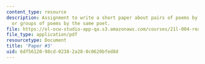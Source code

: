 ```yaml
---
content_type: resource
description: Assignment to write a short paper about pairs of poems by different poets
  or groups of poems by the same poet.
file: https://ol-ocw-studio-app-qa.s3.amazonaws.com/courses/21l-004-reading-poetry-spring-2009/6df5612098cd02382a280c0620bfed8d_MIT21l_004s09_assn03_paper3.pdf
file_type: application/pdf
resourcetype: Document
title: 'Paper #3'
uid: 6df56120-98cd-0238-2a28-0c0620bfed8d
---
```


